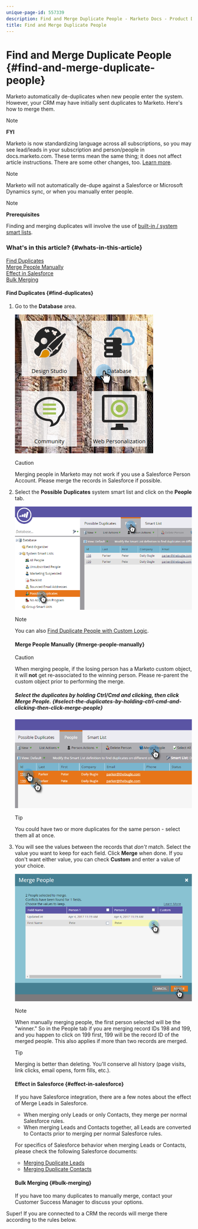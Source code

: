 ```yaml
---
unique-page-id: 557339
description: Find and Merge Duplicate People - Marketo Docs - Product Documentation
title: Find and Merge Duplicate People
---
```


# Find and Merge Duplicate People {#find-and-merge-duplicate-people}

Marketo automatically de-duplicates when new people enter the system. However, your CRM may have initially sent duplicates to Marketo. Here's how to merge them.

>[!NOTE]
>
>**FYI**
>
>Marketo is now standardizing language across all subscriptions, so you may see lead/leads in your subscription and person/people in docs.marketo.com. These terms mean the same thing; it does not affect article instructions. There are some other changes, too. [Learn more](http://docs.marketo.com/display/DOCS/Updates+to+Marketo+Terminology).

>[!NOTE]
>
>Marketo will not automatically de-dupe against a Salesforce or Microsoft Dynamics sync, or when you manually enter people.

>[!NOTE]
>
>**Prerequisites**
>
>Finding and merging duplicates will involve the use of [built-in / system smart lists](../../../../product-docs/core-marketo-concepts/smart-lists-and-static-lists/using-smart-lists/use-built-in-system-smart-lists.md).

### What's in this article? {#whats-in-this-article}

[Find Duplicates](#find-duplicates)  
[Merge People Manually](#merge-people-manually)  
[Effect in Salesforce](#effect-in-salesforce)  
[Bulk Merging](#bulk-merging)

#### Find Duplicates {#find-duplicates}

1. Go to the **Database** area.

   ![](assets/db.png)

   >[!CAUTION]
   >
   >Merging people in Marketo may not work if you use a Salesforce Person Account. Please merge the records in Salesforce if possible.

1. Select the **Possible** **Duplicates** system smart list and click on the **People** tab.

   ![](assets/two.png)

   >[!NOTE]
   >
   >You can also [Find Duplicate People with Custom Logic](find-duplicate-people-with-custom-logic.md).

   #### Merge People Manually {#merge-people-manually}

   >[!CAUTION]
   >
   >When merging people, if the losing person has a Marketo custom object, it will **not** get re-associated to the winning person. Please re-parent the custom object prior to performing the merge.

   ##### Select the duplicates by holding Ctrl/Cmd and clicking, then click Merge People. {#select-the-duplicates-by-holding-ctrl-cmd-and-clicking-then-click-merge-people}

   ![](assets/three.png)

   >[!TIP]
   >
   >You could have two or more duplicates for the same person - select them all at once.

1. You will see the values between the records that *don't* match. Select the value you want to keep for each field. Click **Merge** when done. If you don't want either value, you can check **Custom** and enter a value of your choice.

   ![](assets/four.png)

   >[!NOTE]
   >
   >When manually merging people, the first person selected will be the "winner." So in the People tab if you are merging record IDs 198 and 199, and you happen to click on 199 first, 199 will be the record ID of the merged people. This also applies if more than two records are merged.

   >[!TIP]
   >
   >Merging is better than deleting. You'll conserve all history (page visits, link clicks, email opens, form fills, etc.).

   #### Effect in Salesforce {#effect-in-salesforce}

   If you have Salesforce integration, there are a few notes about the effect of Merge Leads in Salesforce.

    * When merging only Leads or only Contacts, they merge per normal Salesforce rules.
    * When merging Leads and Contacts together, all Leads are converted to Contacts prior to merging per normal Salesforce rules.

   For specifics of Salesforce behavior when merging Leads or Contacts, please check the following Salesforce documents:

    * [Merging Duplicate Leads](https://help.salesforce.com/HTViewHelpDoc?id=leads_merge.htm&language=en_US)
    * [Merging Duplicate Contacts](https://help.salesforce.com/HTViewHelpDoc?id=contacts_merge.htm&language=en_US)

   #### Bulk Merging {#bulk-merging}

   If you have too many duplicates to manually merge, contact your Customer Success Manager to discuss your options.

Super! If you are connected to a CRM the records will merge there according to the rules below. 